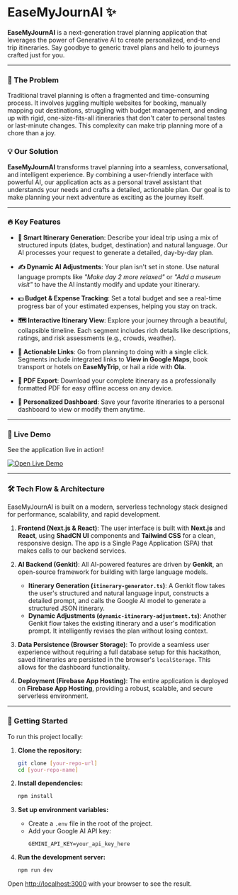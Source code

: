 # EaseMyJournAI ✨

**EaseMyJournAI** is a next-generation travel planning application that leverages the power of Generative AI to create personalized, end-to-end trip itineraries. Say goodbye to generic travel plans and hello to journeys crafted just for you.

---

### 🎯 The Problem

Traditional travel planning is often a fragmented and time-consuming process. It involves juggling multiple websites for booking, manually mapping out destinations, struggling with budget management, and ending up with rigid, one-size-fits-all itineraries that don't cater to personal tastes or last-minute changes. This complexity can make trip planning more of a chore than a joy.

### 💡 Our Solution

**EaseMyJournAI** transforms travel planning into a seamless, conversational, and intelligent experience. By combining a user-friendly interface with powerful AI, our application acts as a personal travel assistant that understands your needs and crafts a detailed, actionable plan. Our goal is to make planning your next adventure as exciting as the journey itself.

---

### 🔥 Key Features

- **🤖 Smart Itinerary Generation**: Describe your ideal trip using a mix of structured inputs (dates, budget, destination) and natural language. Our AI processes your request to generate a detailed, day-by-day plan.

- **✍️ Dynamic AI Adjustments**: Your plan isn't set in stone. Use natural language prompts like _"Make day 2 more relaxed"_ or _"Add a museum visit"_ to have the AI instantly modify and update your itinerary.

- **💵 Budget & Expense Tracking**: Set a total budget and see a real-time progress bar of your estimated expenses, helping you stay on track.

- **🗺️ Interactive Itinerary View**: Explore your journey through a beautiful, collapsible timeline. Each segment includes rich details like descriptions, ratings, and risk assessments (e.g., crowds, weather).

- **🚀 Actionable Links**: Go from planning to doing with a single click. Segments include integrated links to **View in Google Maps**, book transport or hotels on **EaseMyTrip**, or hail a ride with **Ola**.

- **📄 PDF Export**: Download your complete itinerary as a professionally formatted PDF for easy offline access on any device.

- **💾 Personalized Dashboard**: Save your favorite itineraries to a personal dashboard to view or modify them anytime.

---

### 🔴 Live Demo

See the application live in action!

[![Open Live Demo](https://img.shields.io/badge/Live-Demo-brightgreen?style=for-the-badge&logo=firebase)](https://studio--studio-6944501012-4baeb.us-central1.hosted.app/)

---

### 🛠️ Tech Flow & Architecture

EaseMyJournAI is built on a modern, serverless technology stack designed for performance, scalability, and rapid development.

1.  **Frontend (Next.js & React)**: The user interface is built with **Next.js** and **React**, using **ShadCN UI** components and **Tailwind CSS** for a clean, responsive design. The app is a Single Page Application (SPA) that makes calls to our backend services.

2.  **AI Backend (Genkit)**: All AI-powered features are driven by **Genkit**, an open-source framework for building with large language models.
    -   **Itinerary Generation (`itinerary-generator.ts`)**: A Genkit flow takes the user's structured and natural language input, constructs a detailed prompt, and calls the Google AI model to generate a structured JSON itinerary.
    -   **Dynamic Adjustments (`dynamic-itinerary-adjustment.ts`)**: Another Genkit flow takes the existing itinerary and a user's modification prompt. It intelligently revises the plan without losing context.

3.  **Data Persistence (Browser Storage)**: To provide a seamless user experience without requiring a full database setup for this hackathon, saved itineraries are persisted in the browser's `localStorage`. This allows for the dashboard functionality.

4.  **Deployment (Firebase App Hosting)**: The entire application is deployed on **Firebase App Hosting**, providing a robust, scalable, and secure serverless environment.

---

### 🚀 Getting Started

To run this project locally:

1.  **Clone the repository:**
    ```bash
    git clone [your-repo-url]
    cd [your-repo-name]
    ```

2.  **Install dependencies:**
    ```bash
    npm install
    ```

3.  **Set up environment variables:**
    - Create a `.env` file in the root of the project.
    - Add your Google AI API key:
      ```
      GEMINI_API_KEY=your_api_key_here
      ```

4.  **Run the development server:**
    ```bash
    npm run dev
    ```

Open [http://localhost:3000](http://localhost:3000) with your browser to see the result.
